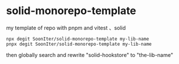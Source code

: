 # solid-monorepo-template

my template of repo with pnpm and vitest 、solid

```shell
npx degit SoonIter/solid-monorepo-template my-lib-name
pnpx degit SoonIter/solid-monorepo-template my-lib-name
```

then globally search and rewrite "solid-hookstore" to "the-lib-name"
